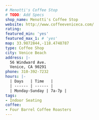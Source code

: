 ```yaml
---
# Menotti's Coffee Stop
# TODO: Add Specs
shop_name: Menotti's Coffee Stop
website: http://www.coffeeveniceca.com/
rating:
featured_min: 'yes'
featured_max_1: # 'yes'
map: 33.9872844,-118.4748787
type: Coffee Shop
city: Venice Beach
address: |-
  56 Windward Ave.
  Venice, CA 90291
phone: 310-392-7232
hours: |-
  | Days   | Time   |
  | ------ | ------ |
  | Monday-Sunday | 7a-7p |
tags:
- Indoor Seating
coffee:
- Four Barrel Coffee Roasters
---
```

